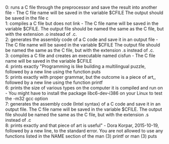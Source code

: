 0: runs a C file through the preprocessor and save the result into another file - The C file name will be saved in the variable $CFILE
The output should be saved in the file c <br>
1: compiles a C file but does not link - The C file name will be saved in the variable $CFILE. The output file should be named the same as the C file, but with the extension .o instead of .c. <br>
2: generates the assembly code of a C code and save it in an output file - The C file name will be saved in the variable $CFILE The output file should be named the same as the C file, but with the extension .s instead of .c. <br>
3: compiles a C file and creates an executable named cisfun - The C file name will be saved in the variable $CFILE <br>
4: prints exactly "Programming is like building a multilingual puzzle, followed by a new line using the function puts <br>
5: prints exactly with proper grammar, but the outcome is a piece of art,, followed by a new line using the function printf <br>
6: prints the size of various types on the computer it is compiled and run on - You might have to install the package libc6-dev-i386 on your Linux to test the -m32 gcc option <br>
7: generates the assembly code (Intel syntax) of a C code and save it in an output file. The C file name will be saved in the variable $CFILE. The output file should be named the same as the C file, but with the extension .s instead of .c <br>
8: prints exactly and that piece of art is useful" - Dora Korpar, 2015-10-19, followed by a new line, to the standard error. You are not allowed to use any functions listed in the NAME section of the man (3) printf or man (3) puts <br>
